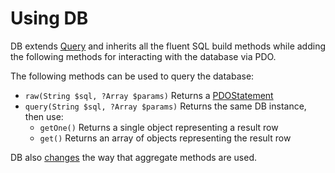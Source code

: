 # Using DB

DB extends [Query](query.md) and inherits all the fluent SQL build methods while adding the following methods for interacting with the database via PDO.

The following methods can be used to query the database:

- `raw(String $sql, ?Array $params)` Returns a [PDOStatement]()
- `query(String $sql, ?Array $params)` Returns the same DB instance, then use:
    - `getOne()` Returns a single object representing a result row
    - `get()` Returns an array of objects representing the result row

DB also [changes](db/changes-from-query.md) the way that aggregate methods are used.